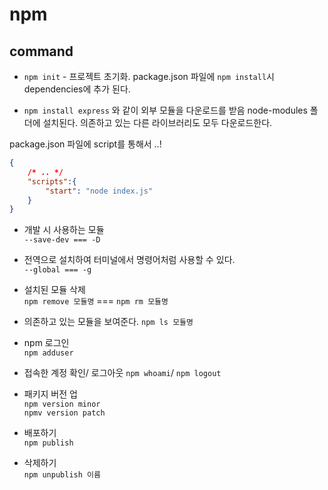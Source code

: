 # npm

## command

* `npm init` - 프로젝트 초기화. 
package.json 파일에 `npm install`시 dependencies에 추가 된다.

* `npm install express` 와 같이 외부 모듈을 다운로드를 받음
node-modules 폴더에 설치된다.  의존하고 있는 다른 라이브러리도 모두 다운로드한다. 

package.json 파일에 script를 통해서 ..! 

```json
{
    /* .. */
    "scripts":{
        "start": "node index.js"
    }
}
```


* 개발 시 사용하는 모듈  
`--save-dev === -D` 

* 전역으로 설치하여 터미널에서 명령어처럼 사용할 수 있다.  
`--global === -g` 

* 설치된 모듈 삭제  
`npm remove 모듈명` === `npm rm 모듈명`  

* 의존하고 있는 모듈을 보여준다. 
`npm ls 모듈명`

* npm 로그인  
`npm adduser`

* 접속한 계정 확인/ 로그아웃
`npm whoami`/ `npm logout`

* 패키지 버전 업  
`npm version minor`  
`npmv version patch`

* 배포하기  
`npm publish`

* 삭제하기  
`npm unpublish 이름` 